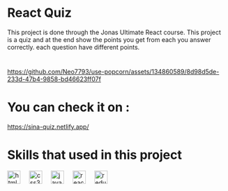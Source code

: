 # React Quiz

This project is done through the Jonas Ultimate React course. This project is a quiz and at the end show the points you get from each you answer correctly. each question have different points.

# 
https://github.com/Neo7793/use-popcorn/assets/134860589/8d98d5de-233d-47b4-9858-bd46623ff07f


# You can check it on : 

https://sina-quiz.netlify.app/


# Skills that used in this project
<div align="left">
  <img src="https://cdn.jsdelivr.net/gh/devicons/devicon/icons/html5/html5-original.svg" height="30" alt="html5 logo"  />
  <img width="12" />
  <img src="https://cdn.jsdelivr.net/gh/devicons/devicon/icons/css3/css3-original.svg" height="30" alt="css3 logo"  />
  <img width="12" />
  <img src="https://cdn.jsdelivr.net/gh/devicons/devicon/icons/javascript/javascript-original.svg" height="30" alt="javascript logo"  />
  <img width="12" />
  <img src="https://cdn.jsdelivr.net/gh/devicons/devicon/icons/react/react-original.svg" height="30" alt="react logo"  />
  <img width="12" />
  <img src="https://cdn.jsdelivr.net/gh/devicons/devicon/icons/redux/redux-original.svg" height="30" alt="redux logo"  />
</div>

